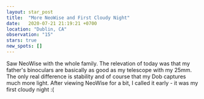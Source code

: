 ```yaml
---
layout: star_post
title:  "More NeoWise and First Cloudy Night"
date:   2020-07-21 21:19:21 +0700
location: "Dublin, CA"
observation: "15"
stars: true
new_spots: []
---
```


Saw NeoWise with the whole family. The relevation of today was that my father's binoculars are basically as good as my telescope with my 25mm. The only real difference is stability and of course that my Dob captures much more light. After viewing NeoWise for a bit, I called it early - it was my first cloudy night :(